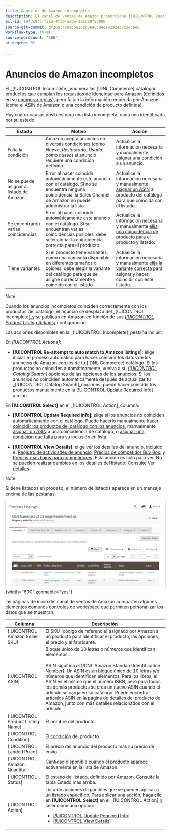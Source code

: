```yaml
---
title: Anuncios de Amazon incompletos
description: El canal de ventas de Amazon proporciona [!UICONTROL Incomplete] para ayudarte a identificar y cumplir los requisitos para tus anuncios de Amazon incompletos.
exl-id: f943c9cc-fa1d-4f3e-a3de-3a8d00f87890
source-git-commit: df26834c81b5e26ad0ea8c94c14292eb7c24bae8
workflow-type: tm+mt
source-wordcount: '606'
ht-degree: 0%

---
```


# Anuncios de Amazon incompletos

El _[!UICONTROL Incomplete]_enumera las [!DNL Commerce] catalogar productos que cumplan los requisitos de idoneidad para Amazon (definidos en su [enumerar reglas](./listing-rules.md)), pero faltan la información requerida por Amazon (como el ASIN de Amazon o una condición de producto definida).

Hay cuatro causas posibles para una lista incompleta, cada una identificada por su estado.

| Estado | Motivo | Acción |
|--- |--- |--- |
| Falta la condición | Amazon acepta anuncios en diversas condiciones (como _Nuevo_, _Restaurado_, _Usado: como nuevo_) el anuncio requiere una condición definida. | Actualice la información necesaria y manualmente [asignar una condición](./amazon-manually-update-incomplete-listing.md#update-required-info-missing-condition) a un anuncio. |
| No se puede asignar al listado de Amazon | Error al hacer coincidir automáticamente este anuncio con el catálogo. Si no se encuentra ninguna coincidencia, la Sales Channel de Amazon no puede administrar la lista | Actualice la información necesaria y manualmente [asignar un ASIN](./amazon-manually-update-incomplete-listing.md#update-required-info-unable-to-assign-to-amazon-listing) al producto del catálogo para que coincida con el listado. |
| Se encontraron varias coincidencias | Error al hacer coincidir automáticamente este anuncio con el catálogo. Si se encuentran varias coincidencias posibles, debe seleccionar la coincidencia correcta para el producto. | Actualice la información necesaria y manualmente [elija una coincidencia de producto](./amazon-manually-update-incomplete-listing.md#update-required-info-multiple-matches-found) para el producto y listado. |
| Tiene variantes | Si el producto tiene variantes, como una camiseta disponible en diferentes tamaños o colores, debe elegir la variante del catálogo para que se asigne correctamente y coincida con el listado | Actualice la información necesaria y manualmente [elija la variante correcta](./amazon-manually-update-incomplete-listing.md#update-required-info-has-variants) para asignar y hacer coincidir con este listado. |

>[!NOTE]
>Cuando los anuncios incompletos coinciden correctamente con los productos del catálogo, el anuncio se desplaza del _[!UICONTROL Incomplete]_y se publican en Amazon en función de sus [_[!UICONTROL Product Listing Actions]_](./product-listing-actions.md) configuración.

Las acciones disponibles en la _[!UICONTROL Incomplete]_pestaña incluir:

En _[!UICONTROL Actions]_:

- **[!UICONTROL Re-attempt to auto match to Amazon listings]**: elige iniciar el proceso automático para hacer coincidir los datos de los anuncios de Amazon con los de tu [!DNL Commerce] catálogo. Si los productos no coinciden automáticamente, vuelva a su [_[!UICONTROL Catalog Search]_](./catalog-search.md) opciones de las opciones de los anuncios. Si los anuncios no coinciden automáticamente después de actualizar tu _[!UICONTROL Catalog Search]_opciones, puede hacer coincidir los productos manualmente en la [[!UICONTROL Update Required Info]](./amazon-manually-update-incomplete-listing.md#update-required-info-multiple-matches-found) acción.

En **[!UICONTROL Select]** en el _[!UICONTROL Action]_columna:

- **[!UICONTROL Update Required Info]**: elige si los anuncios no coinciden automáticamente con el catálogo. Puede hacerlo manualmente [hacer coincidir los productos del catálogo con los anuncios](./amazon-manually-update-incomplete-listing.md#update-required-info-multiple-matches-found), manualmente [asignar un ASIN](./amazon-manually-update-incomplete-listing.md#update-required-info-unable-to-assign-to-amazon-listing) a una coincidencia de catálogo, o [asignar una condición que falta](./amazon-manually-update-incomplete-listing.md#update-required-info-missing-condition) para su inclusión en lista.

- **[!UICONTROL View Details]**: elige ver los detalles del anuncio, incluido el [Registro de actividades de anuncio](./product-listing-details.md#listing-activity-log), [Precios de competidor Buy Box](./product-listing-details.md#buy-box-competitor-pricing), y [Precios más bajos para competidores](./product-listing-details.md#lowest-competitor-pricing). Esta acción es solo para ver. No se pueden realizar cambios en los detalles del listado. Consulte [Ver detalles](./product-listing-details.md).

>[!NOTE]
>
>Si tiene listados en proceso, el número de listados aparece en un mensaje encima de las pestañas.

![Anuncios de Amazon incompletos](assets/amazon-incomplete-listings.png){width="600" zoomable="yes"}

las páginas de inicio del canal de ventas de Amazon comparten algunos elementos comunes [controles de workspace](./workspace-controls.md) que permiten personalizar los datos que se muestran.

| Columna | Descripción |
|--- |--- |
| [!UICONTROL Amazon Seller SKU] | El SKU (código de referencia) asignado por Amazon a un producto para identificar el producto, las opciones, el precio y el fabricante. |
| [!UICONTROL ASIN] | Bloque único de 10 letras o números que identifican elementos.<br><br>ASIN significa el [!DNL Amazon Standard Identification Number]. Un ASIN es un bloque único de 10 letras y/o números que identifican elementos. Para los libros, el ASIN es el mismo que el número ISBN, pero para todos los demás productos se crea un nuevo ASIN cuando el artículo se carga en su catálogo. Puede encontrar artículos ASIN en la página de detalles del producto de Amazon, junto con más detalles relacionados con el artículo. |
| [!UICONTROL Product Listing Name] | El nombre del producto. |
| [!UICONTROL Condition] | El [condición](./product-listing-condition.md) del producto. |
| [!UICONTROL Landed Price] | El precio del anuncio del producto más su precio de envío. |
| [!UICONTROL Amazon Quantity] | Cantidad disponible cuando el producto aparece activamente en la lista de Amazon. |
| [!UICONTROL Status] | El estado del listado, definido por Amazon. Consulte la tabla Estado más arriba. |
| [!UICONTROL Action] | Lista de acciones disponibles que se pueden aplicar a un listado específico. Para aplicar una acción, haga clic en **[!UICONTROL Select]** en el _[!UICONTROL Action]_y seleccione una opción:<ul><li>[[!UICONTROL Update Required Info]](./amazon-manually-update-incomplete-listing.md)</li><li>[[!UICONTROL View Details]](./product-listing-details.md)</li></ul> |

